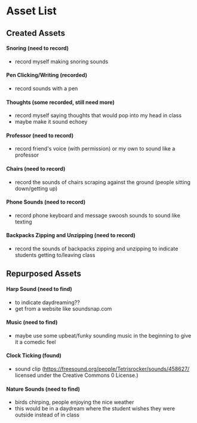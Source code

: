 # Asset List

## Created Assets
#### Snoring (need to record)
  - record myself making snoring sounds  
#### Pen Clicking/Writing (recorded)
  - record sounds with a pen
#### Thoughts (some recorded, still need more)
  - record myself saying thoughts that would pop into my head in class
  - maybe make it sound echoey 
#### Professor (need to record)
  - record friend's voice (with permission) or my own to sound like a professor
#### Chairs (need to record)
  - record the sounds of chairs scraping against the ground (people sitting down/getting up)
#### Phone Sounds (need to record)
  - record phone keyboard and message swoosh sounds to sound like texting 
#### Backpacks Zipping and Unzipping (need to record)
  - record the sounds of backpacks zipping and unzipping to indicate students getting to/leaving class


## Repurposed Assets
#### Harp Sound (need to find)
  - to indicate daydreaming??
  - get from a website like soundsnap.com
#### Music (need to find)
  - maybe use some upbeat/funky sounding music in the beginning to give it a comedic feel
#### Clock Ticking (found)
  - sound clip (https://freesound.org/people/Tetrisrocker/sounds/458627/ licensed under the Creative Commons 0 License.)
#### Nature Sounds (need to find)
  - birds chirping, people enjoying the nice weather
  - this would be in a daydream where the student wishes they were outside instead of in class
